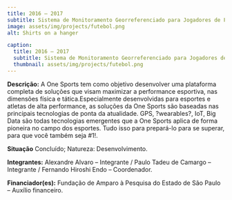 ```yaml
---
title: 2016 – 2017
subtitle: Sistema de Monitoramento Georreferenciado para Jogadores de Futebol (PIPE Fase I) 
image: assets/img/projects/futebol.png
alt: Shirts on a hanger

caption:
  title: 2016 – 2017
  subtitle: Sistema de Monitoramento Georreferenciado para Jogadores de Futebol (PIPE Fase I) 
  thumbnail: assets/img/projects/futebol.png
---
```

<p class="text-justify my-2">
<strong>Descrição:</strong> A One Sports tem como objetivo desenvolver uma plataforma completa de soluções que visam maximizar a performance esportiva, nas dimensões física e tática.Especialmente desenvolvidas para esportes e atletas de alta performance, as soluções da One Sports são baseadas nas principais tecnologias de ponta da atualidade. GPS, ?wearables?, IoT, Big Data são todas tecnologias emergentes que a One Sports aplica de forma pioneira no campo dos esportes. Tudo isso para prepará-lo para se superar, para que você também seja #1!.
</p>
<p class = "text-justify my-2">
  <strong>Situação</strong> Concluído; Natureza: Desenvolvimento.  
</p>
<p class = "text-justify my-2">
<strong>Integrantes:</strong> Alexandre Alvaro – Integrante / Paulo Tadeu de Camargo – Integrante / Fernando Hiroshi Endo – Coordenador.
</p>
<p class="text-justify my-2"><strong>Financiador(es):</strong> Fundação de Amparo à Pesquisa do Estado de São Paulo – Auxílio financeiro.</p>